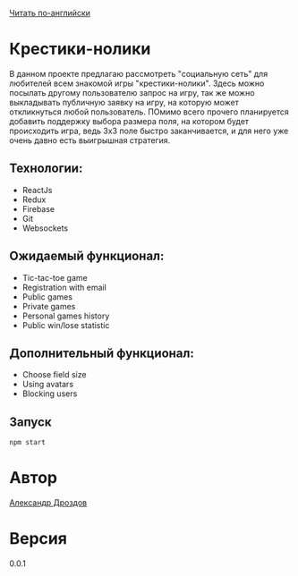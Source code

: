 [Читать по-английски](README.md)
# Крестики-нолики

В данном проекте предлагаю рассмотреть "социальную сеть" для любителей всем знакомой игры "крестики-нолики". Здесь можно посылать другому пользователю запрос на игру, так же можно выкладывать публичную заявку на игру, на которую может откликнуться любой пользователь.
ПОмимо всего прочего планируется добавить поддержку выбора размера поля, на котором будет происходить игра, ведь 3х3 поле быстро заканчивается, и для него уже очень давно есть выигрышная стратегия.

## Технологии:
* ReactJs
* Redux
* Firebase
* Git
* Websockets

## Ожидаемый функционал:
* Tic-tac-toe game
* Registration with email
* Public games
* Private games
* Personal games history
* Public win/lose statistic

##  Дополнительный функционал:
* Choose field size
* Using avatars
* Blocking users

## Запуск
```
npm start
```


# Автор
[Александр Дроздов](mailto:aleksandr.drozdov.99@gmail.com)

# Версия
0.0.1
